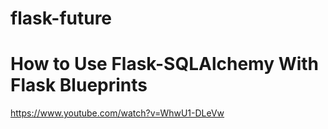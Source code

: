 # flask-future

# How to Use Flask-SQLAlchemy With Flask Blueprints
https://www.youtube.com/watch?v=WhwU1-DLeVw
